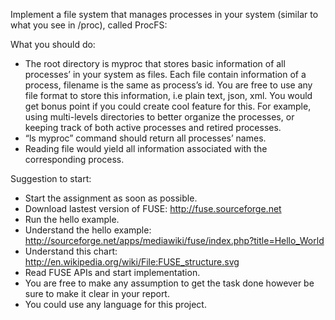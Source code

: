 Implement a file system that manages processes in your system (similar to what you see in /proc), called ProcFS:
 
What you should do:
- The root directory is myproc that stores basic information of all processes’ in your system as files. Each file contain information of a process, filename is the same as process’s id. You are free to use any file format to store this information, i.e plain text, json, xml. You would get bonus point if you could create cool feature for this. For example, using multi-levels directories to better organize the processes, or keeping track of both active processes and retired processes.
- “ls myproc” command should return all processes’ names.
- Reading file would yield all information associated with the corresponding process.
 
Suggestion to start:
- Start the assignment as soon as possible.
- Download lastest version of FUSE: http://fuse.sourceforge.net
- Run the hello example.
- Understand the hello example: http://sourceforge.net/apps/mediawiki/fuse/index.php?title=Hello_World
- Understand this chart: http://en.wikipedia.org/wiki/File:FUSE_structure.svg
- Read FUSE APIs and start implementation.
- You are free to make any assumption to get the task done however be sure to make it clear in your report.
- You could use any language for this project.
